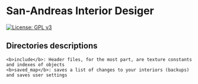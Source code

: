 # San-Andreas Interior Desiger
[![License: GPL v3](https://img.shields.io/badge/License-GPLv3-blue.svg)](https://www.gnu.org/licenses/gpl-3.0)

## Directories descriptions
	<b>include</b>: Header files, for the most part, are texture constants and indexes of objects
	<b>saved_map</b>: saves a list of changes to your interiors (backups) and saves user settings